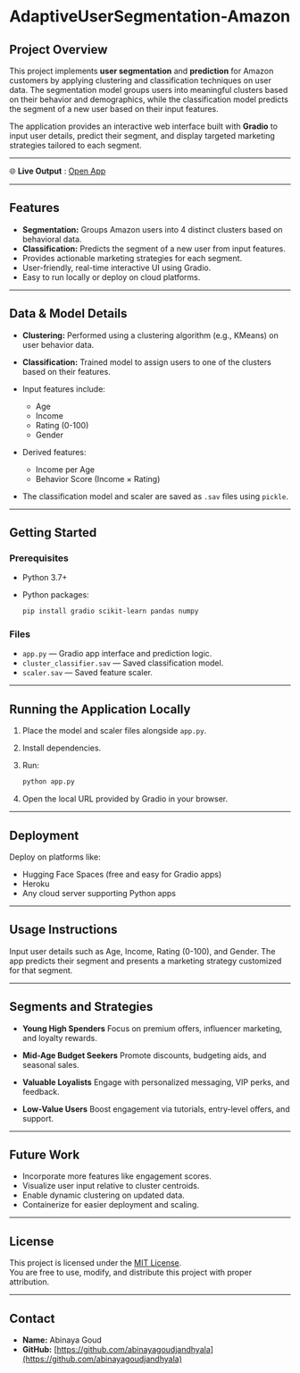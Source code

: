 # AdaptiveUserSegmentation-Amazon

## Project Overview

This project implements **user segmentation** and **prediction** for Amazon customers by applying clustering and classification techniques on user data. The segmentation model groups users into meaningful clusters based on their behavior and demographics, while the classification model predicts the segment of a new user based on their input features.

The application provides an interactive web interface built with **Gradio** to input user details, predict their segment, and display targeted marketing strategies tailored to each segment.

---

🌐 **Live Output** : [Open App](https://abinayagoudjandhyala23-usersegmentation.hf.space)

---
## Features

* **Segmentation:** Groups Amazon users into 4 distinct clusters based on behavioral data.
* **Classification:** Predicts the segment of a new user from input features.
* Provides actionable marketing strategies for each segment.
* User-friendly, real-time interactive UI using Gradio.
* Easy to run locally or deploy on cloud platforms.

---

## Data & Model Details

* **Clustering:** Performed using a clustering algorithm (e.g., KMeans) on user behavior data.
* **Classification:** Trained model to assign users to one of the clusters based on their features.
* Input features include:

  * Age
  * Income
  * Rating (0-100)
  * Gender
* Derived features:

  * Income per Age
  * Behavior Score (Income × Rating)
* The classification model and scaler are saved as `.sav` files using `pickle`.

---

## Getting Started

### Prerequisites

* Python 3.7+
* Python packages:

  ```bash
  pip install gradio scikit-learn pandas numpy
  ```

### Files

* `app.py` — Gradio app interface and prediction logic.
* `cluster_classifier.sav` — Saved classification model.
* `scaler.sav` — Saved feature scaler.

---

## Running the Application Locally

1. Place the model and scaler files alongside `app.py`.
2. Install dependencies.
3. Run:

   ```bash
   python app.py
   ```
4. Open the local URL provided by Gradio in your browser.

---

## Deployment

Deploy on platforms like:

* Hugging Face Spaces (free and easy for Gradio apps)
* Heroku
* Any cloud server supporting Python apps

---

## Usage Instructions

Input user details such as Age, Income, Rating (0-100), and Gender. The app predicts their segment and presents a marketing strategy customized for that segment.

---

## Segments and Strategies

* **Young High Spenders**
  Focus on premium offers, influencer marketing, and loyalty rewards.

* **Mid-Age Budget Seekers**
  Promote discounts, budgeting aids, and seasonal sales.

* **Valuable Loyalists**
  Engage with personalized messaging, VIP perks, and feedback.

* **Low-Value Users**
  Boost engagement via tutorials, entry-level offers, and support.

---

## Future Work

* Incorporate more features like engagement scores.
* Visualize user input relative to cluster centroids.
* Enable dynamic clustering on updated data.
* Containerize for easier deployment and scaling.

---

## License

This project is licensed under the [MIT License](https://opensource.org/licenses/MIT).  
You are free to use, modify, and distribute this project with proper attribution.

---

## Contact

- **Name:** Abinaya Goud 
- **GitHub:** [https://github.com/abinayagoudjandhyala](https://github.com/abinayagoudjandhyala)
